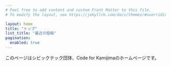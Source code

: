 ```yaml
---
# Feel free to add content and custom Front Matter to this file.
# To modify the layout, see https://jekyllrb.com/docs/themes/#overriding-theme-defaults

layout: home
title: "トップ"
list_title: "最近の投稿"
pagination: 
  enabled: true
---
```


このページはシビックテック団体、Code for Kamijimaのホームページです。
